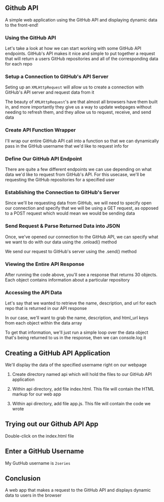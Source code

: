 ## Github API

A simple web application using the GitHub API and displaying dynamic data to the front-end!

### Using the GitHub API
Let's take a look at how we can start working with some GitHub API endpoints. GitHub's API makes it nice and simple to put together a request that will return a users GitHub repositories and all of the corresponding data for each repo

### Setup a Connection to GitHub's API Server
Seting up an `XMLHttpRequest` will allow us to create a connection with GitHub's API server and request data from it

The beauty of `XMLHttpRequest`'s are that almost all browsers have them built in, and more importantly they give us a way to update webpages without needing to refresh them, and they allow us to request, receive, and send data

### Create API Function Wrapper
I'll wrap our entire GitHub API call into a function so that we can dynamically pass in the GitHub username that we'd like to request info for

### Define Our GitHub API Endpoint
There are quite a few different endpoints we can use depending on what data we'd like to request from GitHub's API. For this usecase, we'll be requesting the GitHub repositories for a specified user

### Establishing the Connection to GitHub's Server
Since we'll be requesting data from GitHub, we will need to specify open our connection and specify that we will be using a
GET request, as opposed to a POST request which would mean we would be sending data

### Send Request & Parse Returned Data into JSON
Once, we've opened our connection to the GitHub API, we can specify what we want to do with our data using the .onload() method

We send our request to GitHub's server using the .send() method

### Viewing the Entire API Response
After running the code above, you'll see a response that returns 30 objects. Each object contains information about a particular repository

### Accessing the API Data
Let's say that we wanted to retrieve the name, description, and url for each repo that is returned in our API response

In our case, we'll want to grab the name, description, and html_url keys from each object within the data array

To get that information, we'll just run a simple loop over the data object that's being returned to us in the response, then we can console.log it

## Creating a GitHub API Application
We'll display the data of the specified username right on our webpage

1. Create directory named api which will hold the files to our GitHub API application

2. Within api directory, add file index.html. This file will contain the HTML markup for our web app

3. Within api directory, add file app.js. This file will contain the code we wrote

## Trying out our Github API App
Double-click on the index.html file

## Enter a GitHub Username
My GutHub username is `2series`

## Conclusion
A web app that makes a request to the GitHub API and displays dynamic data to users in the browser

